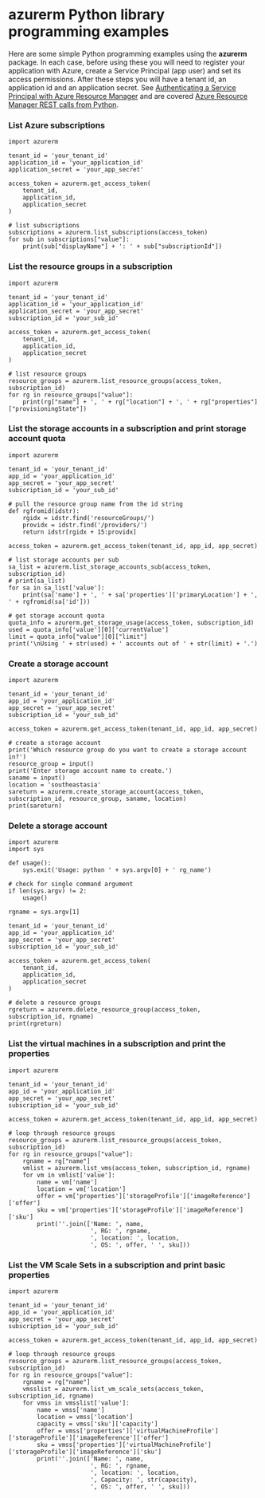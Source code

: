 # azurerm Python library programming examples

Here are some simple Python programming examples using the **azurerm** package. In each case, before using these you will need to register your application with Azure, create a Service Principal (app user) and set its access permissions. After these steps you will have a tenant id, an application id and an application secret. See <a href="https://azure.microsoft.com/en-us/documentation/articles/resource-group-authenticate-service-principal/">Authenticating a Service Principal with Azure Resource Manager</a> and are covered <a href="https://msftstack.wordpress.com/2016/01/05/azure-resource-manager-authentication-with-python/">Azure Resource Manager REST calls from Python</a>.

### List Azure subscriptions
```
import azurerm

tenant_id = 'your_tenant_id'
application_id = 'your_application_id'
application_secret = 'your_app_secret'

access_token = azurerm.get_access_token(
    tenant_id,
    application_id,
    application_secret
)

# list subscriptions
subscriptions = azurerm.list_subscriptions(access_token)
for sub in subscriptions["value"]:
    print(sub["displayName"] + ': ' + sub["subscriptionId"])
```
	
### List the resource groups in a subscription
```
import azurerm

tenant_id = 'your_tenant_id'
application_id = 'your_application_id'
application_secret = 'your_app_secret'
subscription_id = 'your_sub_id'

access_token = azurerm.get_access_token(
    tenant_id,
    application_id,
    application_secret
)

# list resource groups
resource_groups = azurerm.list_resource_groups(access_token, subscription_id)
for rg in resource_groups["value"]:
    print(rg["name"] + ', ' + rg["location"] + ', ' + rg["properties"]["provisioningState"])
```

### List the storage accounts in a subscription and print storage account quota
```
import azurerm

tenant_id = 'your_tenant_id'
app_id = 'your_application_id'
app_secret = 'your_app_secret'
subscription_id = 'your_sub_id'

# pull the resource group name from the id string
def rgfromid(idstr):
    rgidx = idstr.find('resourceGroups/')
    providx = idstr.find('/providers/')
    return idstr[rgidx + 15:providx]

access_token = azurerm.get_access_token(tenant_id, app_id, app_secret)

# list storage accounts per sub
sa_list = azurerm.list_storage_accounts_sub(access_token, subscription_id)
# print(sa_list)
for sa in sa_list['value']:
    print(sa['name'] + ', ' + sa['properties']['primaryLocation'] + ', ' + rgfromid(sa['id']))

# get storage account quota
quota_info = azurerm.get_storage_usage(access_token, subscription_id)
used = quota_info['value'][0]['currentValue']
limit = quota_info["value"][0]["limit"]
print('\nUsing ' + str(used) + ' accounts out of ' + str(limit) + '.')
```

### Create a storage account
```
import azurerm

tenant_id = 'your_tenant_id'
app_id = 'your_application_id'
app_secret = 'your_app_secret'
subscription_id = 'your_sub_id'

access_token = azurerm.get_access_token(tenant_id, app_id, app_secret)

# create a storage account 
print('Which resource group do you want to create a storage account in?')
resource_group = input()
print('Enter storage account name to create.')
saname = input()
location = 'southeastasia'
sareturn = azurerm.create_storage_account(access_token, subscription_id, resource_group, saname, location)
print(sareturn)
```

### Delete a storage account
```
import azurerm
import sys

def usage():
    sys.exit('Usage: python ' + sys.argv[0] + ' rg_name')

# check for single command argument    
if len(sys.argv) != 2:
    usage()

rgname = sys.argv[1]

tenant_id = 'your_tenant_id'
app_id = 'your_application_id'
app_secret = 'your_app_secret'
subscription_id = 'your_sub_id'

access_token = azurerm.get_access_token(
    tenant_id,
    application_id,
    application_secret
)

# delete a resource groups
rgreturn = azurerm.delete_resource_group(access_token, subscription_id, rgname)
print(rgreturn)
```
### List the virtual machines in a subscription and print the properties
```
import azurerm

tenant_id = 'your_tenant_id'
app_id = 'your_application_id'
app_secret = 'your_app_secret'
subscription_id = 'your_sub_id'

access_token = azurerm.get_access_token(tenant_id, app_id, app_secret)

# loop through resource groups
resource_groups = azurerm.list_resource_groups(access_token, subscription_id)
for rg in resource_groups["value"]:
    rgname = rg["name"] 
    vmlist = azurerm.list_vms(access_token, subscription_id, rgname)
    for vm in vmlist['value']:
        name = vm['name']
        location = vm['location']
        offer = vm['properties']['storageProfile']['imageReference']['offer']
        sku = vm['properties']['storageProfile']['imageReference']['sku']
        print(''.join(['Name: ', name,
                       ', RG: ', rgname,
                       ', location: ', location,
                       ', OS: ', offer, ' ', sku]))
```

### List the VM Scale Sets in a subscription and print basic properties
```
import azurerm

tenant_id = 'your_tenant_id'
app_id = 'your_application_id'
app_secret = 'your_app_secret'
subscription_id = 'your_sub_id'

access_token = azurerm.get_access_token(tenant_id, app_id, app_secret)

# loop through resource groups
resource_groups = azurerm.list_resource_groups(access_token, subscription_id)
for rg in resource_groups["value"]:
    rgname = rg["name"] 
    vmsslist = azurerm.list_vm_scale_sets(access_token, subscription_id, rgname)
    for vmss in vmsslist['value']:
        name = vmss['name']
        location = vmss['location']
        capacity = vmss['sku']['capacity']
        offer = vmss['properties']['virtualMachineProfile']['storageProfile']['imageReference']['offer']
        sku = vmss['properties']['virtualMachineProfile']['storageProfile']['imageReference']['sku']
        print(''.join(['Name: ', name,
                       ', RG: ', rgname,
                       ', location: ', location,
                       ', Capacity: ', str(capacity),
                       ', OS: ', offer, ' ', sku]))
```
